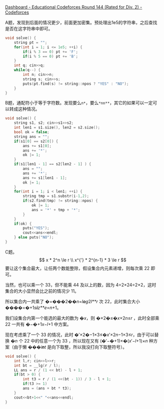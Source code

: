 [Dashboard - Educational Codeforces Round 144 (Rated for Div. 2) - Codeforces](https://codeforces.com/contest/1796)

A题，发现到后面的情况更少，前面更加密集。预处理出1e5的字符串，之后查找是否在这字符串中即可。

```cpp
void solve() {
	string pt = "";
	for(int i = 1; i <= 1e5; ++i) {
		if(i % 3 == 0) pt += 'F';
		if(i % 5 == 0) pt += 'B';
	}
	int q; cin>>q;
	while(q--) {
		int n; cin>>n;
		string s; cin>>s;
		puts(pt.find(s) != string::npos ? "YES" : "NO");
	}
}
```

B题，通配符小于等于字符数。发现要么`n*`，要么`*nn**`，其它的如果可以一定可以转成这种情况。

```cpp
void solve() {
	string s1, s2; cin>>s1>>s2;
	int len1 = s1.size(), len2 = s2.size();
	bool ok = false;
	string ans = "";
	if(s1[0] == s2[0]) {
		ans += s1[0];
		ans += '*';
		ok |= 1;
	}
	if(s1[len1 - 1] == s2[len2 - 1] ) {
		ans = "";
		ans += '*';
		ans += s1[len1 - 1];
		ok |= 1;
	}
	for(int i = 1; i < len1; ++i) {
		string tmp = s1.substr(i-1,2);
		if(s2.find(tmp) != string::npos) {
			ok |= 1;
			ans = '*' + tmp + '*';
		}
	}
	if(ok) {
		puts("YES");
		cout<<ans<<endl;
	} else puts("NO");
}
```



C题。
$$
x * 2^n \le r \\
x^{'} * 2^{n-1} * 3 \le r
$$
要让这个集合最大，让任两个数能整除，假设集合内元素递增，则每次乘 22 即可。

当然，也可以乘一个 33，但不能乘 44 及以上的数，因为 4=2×24=2×2，这时集合的大小显然会比之前的情况少 11。

所以集合内一共乘了 �=���2��*n*=*l**o**g*2*l**r* 次 22，此时集合大小 ����=�+1*s**i**z**e*=*n*+1。

我们设集合内第一个能选的最大的数为 �*x*，则 �×2�≤�*x*×2*n*≤*r* ，此时全部乘 22 一共有 �−�+1*x*−*l*+1 中方案。

现在考虑乘了一个 33 的情况，此时 �′×2�−1×3≤�*x*′×2*n*−1×3≤*r*，由于可以替换 �*n* 个 22 中的任意一个为 33 ，所以现在又有 (�′−�+1)×�(*x*′−*l*+1)×*n* 种方案（由于懒 ���*i**n**t* 是向下取整，所以我没打向下取整符号）。

```cpp
void solve() {
	int l,r; cin>>l>>r;
	int bt = __lg(r / l);
	LL ans = r / (1 << bt) - l + 1;
	if(bt > 0) {
		int t3 = r / (1 <<(bt - 1)) / 3 - l + 1;
		if(t3 >= 1)
		ans = (ans + bt * t3);
	}
	cout<<bt+1<<" "<<ans<<endl;
}
```

